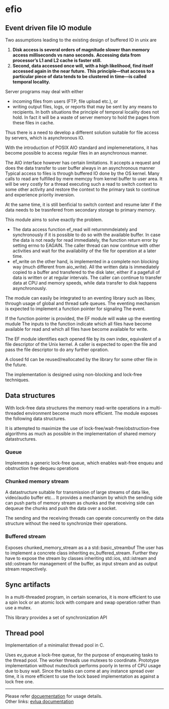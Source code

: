 # efio

## Event driven file IO module

Two assumptions leading to the existing design of buffered IO in unix are
1. **Disk access is several orders of magnitude slower than memory access milliseconds vs nano seconds.**
   **Accessing data from processor’s L1 and L2 cache is faster still.**
2. **Second, data accessed once will, with a high likelihood, find itself accessed again in the near future.**
   **This principle—that access to a particular piece of data tends to be clustered in time—is called**
   **temporal locality.**

Server programs may deal with either 
- incoming files from users (FTP, file upload etc.), or
- writing output files, logs, or reports that may be sent by any means to recipients. In both situations the principle of temporal locality does not hold. In fact it will be a waste of server memory to hold the pages from these files in cache.

Thus there is a need to develop a different solution suitable for file access by servers, which is asynchronous IO.

With the introduction of POSIX AIO standard and implemenetations, it has become possible to access regular
files in an asynchronous manner.

The AIO interface however has certain limitations.
It accepts a request and does the data transfer to user buffer always in an asynchronous manner
Typical access to files is through buffered IO done by the OS kernel. Many calls to read are fulfilled by mere
memcpy from kernel buffer to user area. It will be very costly for a thread executing such a read to switch context
to some other activity and restore the context to the primary task to continue and experience priority inversion.

At the same time, it is still benficial to switch context and resume later if the data needs to be trasnfered from
secondary storage to primary memory.

This module aims to solve exactly the problem.
- The data access function ef_read will returnmmdeiately and synchronously if it is possible to do so with the available buffer. In case the data is not ready for read immediately, the function return error by setting errno to EAGAIN. The caller thread can now continue with other activities and wait for the availability of the file for operation at a later time.
- ef_write on the other hand, is implemented in a complete non blocking way (much different from aio_write). All the written data is immediately copied to a buffer and transfered to the disk later, either if a pagefull of data is written or at regular intervals. The caller can continue to transfer data at CPU and memory speeds, while data transfer to disk happens asynchronously.

The module can easily be integrated to an eventing library such as libev, through usage of global and thread safe
queues. The eventing mechanism  is expected to implement a function pointer for signaling The event.

If the function pointer is provided, the EF module will wake up the eventing mudule
The inputs to the function  indicate which all files have become available for read and
which all files have become available for write.

The EF module identifies each opened file by its own index, equivalent of a file descriptor of the Unix kernel.
A caller is expected to open the file and pass the file descriptor to do any further opration.

A closed fd can be reused/reallocated by the library for some other file in the future.

The implementation is designed using non-blocking and lock-free techniques.

## Data structures

With lock-free data structures the memory read-write operations in a multi-threaded environment become much more efficient. The module exposes the following data structures.

It is attempted to maximize the use of lock-free/wait-free/obstruction-free algorithms as much as possible in the implementation of shared memory datastructures.

### Queue

Implements a generic lock-free queue, which enables wait-free enqueu and obstruction free dequeu operations

### Chunked memory stream
A datastructure suitable for transmission of large streams of data like, video/audio buffer etc... It provides a mechanism by which the sending side can push parts of memory stream as chunks and the receiving side can dequeue the chunks and push the data over a socket.

The sending and the receiving threads can operate concurrently on the data structure without the need to synchronize their operations.

### Buffered stream

Exposes chunked_memory_stream as a a std::basic_streambuf
The user has to implement a concrete class inheriting ev_buffered_stream. Further they have to expose the stream by classes inheriting std::ios, std::istream and std::ostream for management of the buffer, as input stream and as output stream respectively.

## Sync artifacts

In a multi-threaded program, in certain scenarios, it is more efficient to use a spin lock or an atomic lock with compare and swap operation rather than use a mutex.

This library provides a set of synchronization API

## Thread pool

Implementation of a minimalist thread pool in C.

Uses ev_queue a lock-free queue, for the purpose of enqueueing tasks to the thread pool.
The worker threads use mutexes to coordinate. Prototype implementation without mutex/lock performs poorly in terms of CPU usage due to    busy wait. Since the tasks can come at any instance spread over time, it is more efficient to use the lock based implementation as        against a lock free one.

------

Please refer [docuementation](https://github.com/Tekenlight/efio/wiki) for usage details.<br/>
Other links: [evlua documentation](https://github.com/Tekenlight/.github/wiki)
